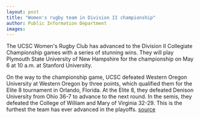 ```yaml
---
layout: post
title: "Women's rugby team in Division II championship"
author: Public Information Department
images:
---
```


The UCSC Women's Rugby Club has advanced to the Division II Collegiate Championship games with a series of stunning wins. They will play Plymouth State University of New Hampshire for the championship on May 6 at 10 a.m. at Stanford University.

On the way to the championship game, UCSC defeated Western Oregon University at Western Oregon by three points, which qualified them for the Elite 8 tournament in Orlando, Florida. At the Elite 8, they defeated Denison University from Ohio 36-7 to advance to the next round. In the semis, they defeated the College of William and Mary of Virginia 32-29. This is the furthest the team has ever advanced in the playoffs.
[source](http://www1.ucsc.edu/currents/05-06/05-01/brief-rugby.asp "Permalink to brief-rugby")
